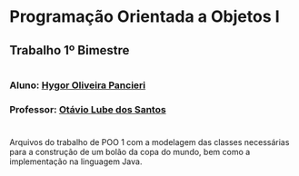 # Programação Orientada a Objetos I
## Trabalho 1º Bimestre
#

### Aluno: [Hygor Oliveira Pancieri](https://github.com/HPancieri)
### Professor: [Otávio Lube dos Santos](https://github.com/otaviolube)
#

Arquivos do trabalho de POO 1 com a modelagem das classes necessárias para a construção de um bolão da copa do mundo, bem como a implementação na linguagem Java.

